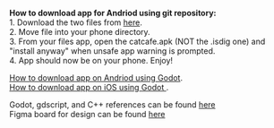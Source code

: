 **How to download app for Andriod using git repository:**  
      1. Download  the two files from [here](https://ubuffalo-my.sharepoint.com/:f:/r/personal/codyrey_buffalo_edu/Documents/Cat%20Cafe?csf=1&web=1&e=Ht5jn6).   
      2. Move file into your phone directory.  
      3. From your files app, open the catcafe.apk (NOT the .isdig one) and "install anyway" when unsafe app warning is prompted.  
      4. App should now be on your phone. Enjoy!  

[How to download app on Andriod using Godot](https://docs.godotengine.org/en/stable/tutorials/export/exporting_for_android.html).  
[How to download app on iOS using Godot ](https://docs.godotengine.org/en/stable/tutorials/export/exporting_for_ios.html).  

Godot, gdscript, and C++ references can be found [here](https://docs.google.com/document/d/1kCvJmuJuKmc5YA645kUwS2WyFPOf_n8m5yliRPooIw0/edit?usp=sharing)  
Figma board for design can be found [here](https://www.figma.com/file/PAftARAgWjpquAlcjlCC9v/Cat-Cafe-Design?type=design&node-id=0-1&mode=design&t=4h0H1d5UfWjU9f6y-0)
